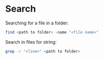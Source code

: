 # Search

Searching for a file in a folder:

```bash
find <path to folder> -name "<file name>"
```

Search in files for string:

```bash
grep -r "<line>" <path to folder>
```
